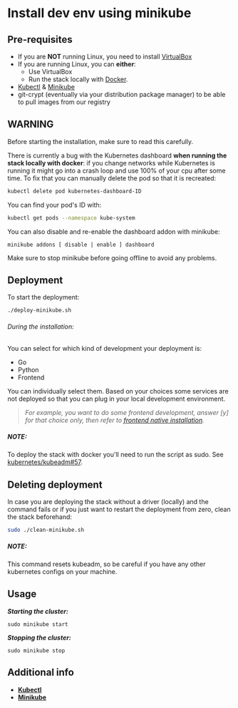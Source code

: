 # Install dev env using minikube

## Pre-requisites

* If you are **NOT** running Linux, you need to install [VirtualBox](https://www.virtualbox.org/wiki/Downloads)
* If you are running Linux, you can **either**:
	* Use VirtualBox 
	* Run the stack locally with [Docker](https://docs.docker.com/install/).
* [Kubectl](https://kubernetes.io/docs/tasks/tools/install-kubectl/) & [Minikube](https://github.com/kubernetes/minikube/releases)
* git-crypt (eventually via your distribution package manager) to be able to pull images from our registry


## WARNING

Before starting the installation, make sure to read this carefully.

There is currently a bug with the Kubernetes dashboard **when running the stack locally with docker**: if you change networks while Kubernetes is running it might go into a crash loop and use 100% of your cpu after some time. To fix that you can manually delete the pod so that it is recreated:

```sh
kubectl delete pod kubernetes-dashboard-ID

```

You can find your pod's ID with:

```sh
kubectl get pods --namespace kube-system
```

You can also disable and re-enable the dashboard addon with minikube:

```
minikube addons [ disable | enable ] dashboard
```

Make sure to stop minikube before going offline to avoid any problems.

## Deployment

To start the deployment:

```sh
./deploy-minikube.sh
```

###### During the installation:

You can select for which kind of development your deployment is:

* Go
* Python
* Frontend

 You can individually select them. Based on your choices some services are not deployed so that you can plug in your local development environment.

>_For example, you want to do some frontend development, answer [y] for that choice only, then refer to [frontend native installation](./FIXME)._

##### NOTE:

To deploy the stack with docker you'll need to run the script as sudo. See [kubernetes/kubeadm#57](https://github.com/kubernetes/kubeadm/issues/57).


## Deleting deployment 

In case you are deploying the stack without a driver (locally) and the command fails or if you just want to restart the deployment from zero, clean the stack beforehand:

```sh
sudo ./clean-minikube.sh
```

##### NOTE:

This command resets kubeadm, so be careful if you have any other kubernetes configs on your machine.

## Usage

_**Starting the cluster:**_

```sudo minikube start```

_**Stopping the cluster:**_

```sudo minikube stop```

## Additional info

* [**Kubectl**](https://kubernetes.io/docs/reference/kubectl/overview/)
* [**Minikube**](https://github.com/kubernetes/minikube)
